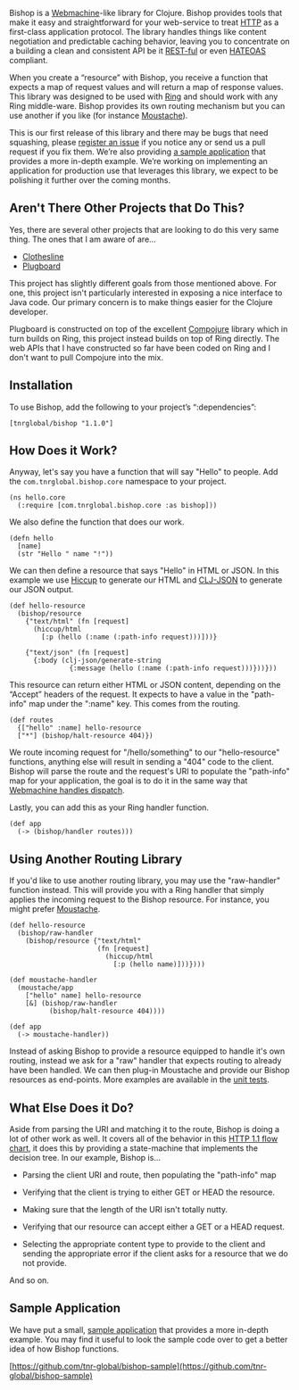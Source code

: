 Bishop is a [Webmachine](http://wiki.basho.com/Webmachine.html)-like
library for Clojure. Bishop provides tools that make it easy and
straightforward for your web-service to treat
[HTTP](http://en.wikipedia.org/wiki/Hypertext_Transfer_Protocol) as a
first-class application protocol. The library handles things like
content negotiation and predictable caching behavior, leaving you to
concentrate on a building a clean and consistent API be it
[REST-ful](http://en.wikipedia.org/wiki/REST) or even
[HATEOAS](http://en.wikipedia.org/wiki/HATEOAS) compliant.

When you create a “resource” with Bishop, you receive a function that
expects a map of request values and will return a map of response
values. This library was designed to be used with
[Ring](https://github.com/mmcgrana/ring) and should work with any Ring
middle-ware. Bishop provides its own routing mechanism but you can use
another if you like (for instance
[Moustache](https://github.com/cgrand/moustache)).

This is our first release of this library and there may be bugs that
need squashing, please
[register an issue](https://github.com/tnr-global/bishop/issues) if
you notice any or send us a pull request if you fix them. We’re also
providing
[a sample application](https://github.com/tnr-global/bishop-sample)
that provides a more in-depth example. We’re working on implementing
an application for production use that leverages this library, we
expect to be polishing it further over the coming months.

## Aren't There Other Projects that Do This?

Yes, there are several other projects that are looking to do this
very same thing. The ones that I am aware of are...

*  [Clothesline](https://github.com/banjiewen/Clothesline)
*  [Plugboard](https://github.com/malcolmsparks/plugboard)

This project has slightly different goals from those mentioned
above. For one, this project isn't particularly interested in
exposing a nice interface to Java code. Our primary concern is to
make things easier for the Clojure developer.

Plugboard is constructed on top of the excellent
[Compojure](https://github.com/weavejester/compojure) library which in
turn builds on Ring, this project instead builds on top of Ring
directly. The web APIs that I have constructed so far have been coded
on Ring and I don't want to pull Compojure into the mix.

## Installation

To use Bishop, add the following to your project’s “:dependencies”:

```
[tnrglobal/bishop "1.1.0"]
```

## How Does it Work?

Anyway, let's say you have a function that will say "Hello" to
people. Add the `com.tnrglobal.bishop.core` namespace to your project.

```
(ns hello.core
  (:require [com.tnrglobal.bishop.core :as bishop]))
```
We also define the function that does our work.

```
(defn hello
  [name]
  (str "Hello " name "!"))
```

We can then define a resource that says "Hello" in HTML or JSON. In
this example we use [Hiccup](https://github.com/weavejester/hiccup) to
generate our HTML and [CLJ-JSON](https://github.com/mmcgrana/clj-json)
to generate our JSON output.

```
(def hello-resource
  (bishop/resource
    {"text/html" (fn [request]
      (hiccup/html
        [:p (hello (:name (:path-info request)))]))}

    {"text/json" (fn [request]
      {:body (clj-json/generate-string
               {:message (hello (:name (:path-info request)))}))}))
```

This resource can return either HTML or JSON content, depending on the
“Accept” headers of the request. It expects to have a value in the
"path-info" map under the ":name" key. This comes from the routing.

```
(def routes
  {["hello" :name] hello-resource
  ["*"] (bishop/halt-resource 404)})
```

We route incoming request for "/hello/something" to our
"hello-resource" functions, anything else will result in sending a
"404" code to the client. Bishop will parse the route and the
request's URI to populate the "path-info" map for your application,
the goal is to do it in the same way that
[Webmachine handles dispatch](http://wiki.basho.com/Webmachine-Dispatching.html).

Lastly, you can add this as your Ring handler function.

```
(def app
  (-> (bishop/handler routes)))
```

## Using Another Routing Library


If you'd like to use another routing library, you may use the
"raw-handler" function instead. This will provide you with a Ring
handler that simply applies the incoming request to the Bishop
resource. For instance, you might prefer
[Moustache](https://github.com/cgrand/moustache).

    (def hello-resource
	  (bishop/raw-handler
	    (bishop/resource {"text/html"
		                  (fn [request]
						    (hiccup/html
							  [:p (hello name)]))})))

    (def moustache-handler
	  (moustache/app
	    ["hello" name] hello-resource
		[&] (bishop/raw-handler
		      (bishop/halt-resource 404))))

	(def app
	  (-> moustache-handler))

Instead of asking Bishop to provide a resource equipped to handle it's
own routing, instead we ask for a "raw" handler that expects routing
to already have been handled. We can then plug-in Moustache and
provide our Bishop resources as end-points. More examples are
available in the
[unit tests](https://github.com/tnr-global/bishop/blob/master/test/com/tnrglobal/bishop/test/core.clj#L25).

## What Else Does it Do?

Aside from parsing the URI and matching it to the route, Bishop is
doing a lot of other work as well. It covers all of the behavior in
this
[HTTP 1.1 flow chart](http://wiki.basho.com/Webmachine-Diagram.html),
it does this by providing a state-machine that implements the decision
tree. In our example, Bishop is...

* Parsing the client URI and route, then populating the "path-info"
map

* Verifying that the client is trying to either GET or HEAD the
resource.

* Making sure that the length of the URI isn't totally nutty.

* Verifying that our resource can accept either a GET or a HEAD
request.

* Selecting the appropriate content type to provide to the client and
sending the appropriate error if the client asks for a resource that
we do not provide.

And so on.

## Sample Application

We have put a small,
[sample application](https://github.com/tnr-global/bishop-sample) that
provides a more in-depth example. You may find it useful to look the
sample code over to get a better idea of how Bishop functions.

[https://github.com/tnr-global/bishop-sample](https://github.com/tnr-global/bishop-sample)
